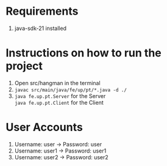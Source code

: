 # Requirements

1. java-sdk-21 installed

# Instructions on how to run the project

1. Open src/hangman in the terminal
2. `javac src/main/java/fe/up/pt/*.java -d ./`
3. `java fe.up.pt.Server` for the Server <br>
`java fe.up.pt.Client` for the Client

# User Accounts

1. Username: user -> Password: user
2. Username: user1 -> Password: user1
3. Username: user2 -> Password: user2
